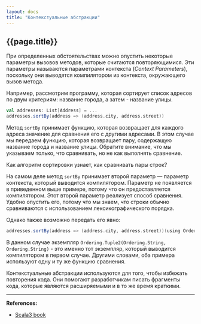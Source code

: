 ```yaml
---
layout: docs
title: "Контекстуальные абстракции"
---
```


## {{page.title}}

При определенных обстоятельствах можно опустить некоторые параметры вызовов методов, которые считаются повторяющимися.
Эти параметры называются параметрами контекста (_Context Parameters_), 
поскольку они выводятся компилятором из контекста, окружающего вызов метода.

Например, рассмотрим программу, которая сортирует список адресов по двум критериям: название города, а затем - название улицы.

```scala
val addresses: List[Address] = ...
addresses.sortBy(address => (address.city, address.street))
```

Метод `sortBy` принимает функцию, которая возвращает для каждого адреса значение для сравнения его с другими адресами. 
В этом случае мы передаем функцию, которая возвращает пару, содержащую название города и название улицы.
Обратите внимание, что мы указываем только, что сравнивать, но не как выполнять сравнение. 

Как алгоритм сортировки узнает, как сравнивать пары строк?

На самом деле метод `sortBy` принимает второй параметр — параметр контекста, который выводится компилятором. 
Параметр не появляется в приведенном выше примере, потому что он предоставляется компилятором.
Этот второй параметр реализует способ сравнения. 
Удобно опустить его, потому что мы знаем, что строки обычно сравниваются с использованием лексикографического порядка.

Однако также возможно передать его явно:

```scala
addresses.sortBy(address => (address.city, address.street))(using Ordering.Tuple2(Ordering.String, Ordering.String))
```

В данном случае экземпляр `Ordering.Tuple2(Ordering.String, Ordering.String)` - это именно тот экземпляр, 
который выводится компилятором в первом случае. Другими словами, оба примера используют одну и ту же функцию сравнения.

Контекстуальные абстракции используются для того, чтобы избежать повторения кода. 
Они помогают разработчикам писать фрагменты кода, которые являются расширяемыми и в то же время краткими.

---

**References:**
- [Scala3 book](https://docs.scala-lang.org/scala3/book/taste-contextual-abstractions.html)
